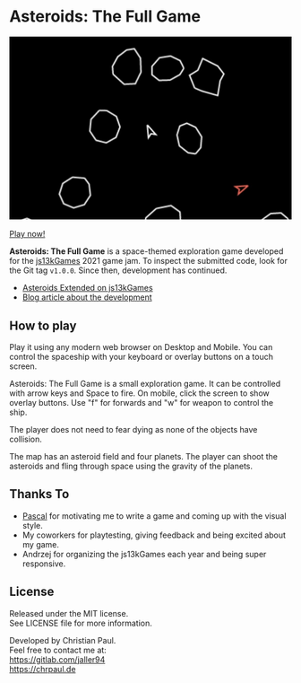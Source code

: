 # Asteroids: The Full Game

![](./docs/preview.jpg)

[Play now!](https://jaller94.gitlab.io/line-factory/)

**Asteroids: The Full Game** is a space-themed exploration game developed for the [js13kGames](https://js13kgames.com/) 2021 game jam. To inspect the submitted code, look for the Git tag `v1.0.0`. Since then, development has continued.

* [Asteroids Extended on js13kGames](https://js13kgames.com/entries/asteroids-extended)
* [Blog article about the development](https://chrpaul.de/2021/09/js13kGames-asteroids-extended.html)

## How to play

Play it using any modern web browser on Desktop and Mobile. You can control the spaceship with your keyboard or overlay buttons on a touch screen.

Asteroids: The Full Game is a small exploration game. It can be controlled with arrow keys and Space to fire. On mobile, click the screen to show overlay buttons. Use "f" for forwards and "w" for weapon to control the ship.

The player does not need to fear dying as none of the objects have collision.

The map has an asteroid field and four planets. The player can shoot the asteroids and fling through space using the gravity of the planets.

## Thanks To
* [Pascal](https://leidenfro.st/) for motivating me to write a game and coming up with the visual style.
* My coworkers for playtesting, giving feedback and being excited about my game.
* Andrzej for organizing the js13kGames each year and being super responsive.

## License
Released under the MIT license.  
See LICENSE file for more information.

Developed by Christian Paul.  
Feel free to contact me at:  
https://gitlab.com/jaller94  
https://chrpaul.de
